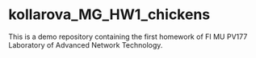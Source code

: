 # kollarova_MG_HW1_chickens
This is a demo repository containing the first homework of FI MU PV177 Laboratory of Advanced Network Technology.
